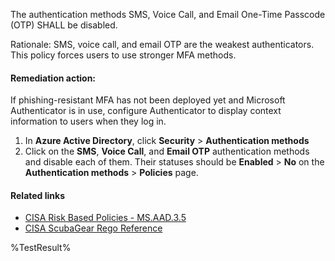 The authentication methods SMS, Voice Call, and Email One-Time Passcode (OTP) SHALL be disabled.

Rationale: SMS, voice call, and email OTP are the weakest authenticators. This policy forces users to use stronger MFA methods.

#### Remediation action:

If phishing-resistant MFA has not been deployed yet and Microsoft Authenticator is in use, configure Authenticator to display context information to users when they log in.

1. In **Azure Active Directory**, click **Security** > **Authentication methods**
2. Click on the **SMS**, **Voice Call**, and **Email OTP** authentication methods and disable each of them. Their statuses should be **Enabled** > **No** on the **Authentication methods** > **Policies** page.

#### Related links

* [CISA Risk Based Policies - MS.AAD.3.5](https://github.com/cisagov/ScubaGear/blob/main/PowerShell/ScubaGear/baselines/aad.md#msaad35v1)
* [CISA ScubaGear Rego Reference](https://github.com/cisagov/ScubaGear/blob/main/PowerShell/ScubaGear/Rego/AADConfig.rego#L307)

<!--- Results --->
%TestResult%
